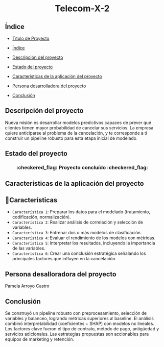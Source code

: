 <h1 align = "center">Telecom-X-2 </h1>

<h2>Índice</h2>

* [Título de Proyecto](#Título-de-Proyecto)

* [Índice](#Índice)

* [Descripción del proyecto](#descripción-del-proyecto)

* [Estado del proyecto](#Estado-del-proyecto)

* [Características de la aplicación del proyecto](#Características-de-la-aplicación-del-proyecto)

* [Persona desarrolladora del proyecto](#Persona-desarrolladora-del-proyecto)

* [Conclusión](#Conclusión)

<h2>Descripción del proyecto</h2>

Nueva misión es desarrollar modelos predictivos capaces de prever qué clientes tienen mayor probabilidad de cancelar sus servicios.  La empresa quiere anticiparse al problema de la cancelación, y te corresponde a ti construir un pipeline robusto para esta etapa inicial de modelado.

<h2>Estado del proyecto</h2>

<h3 align="center">
:checkered_flag: Proyecto concluído :checkered_flag:
</h3>

<h2>Características de la aplicación del proyecto</h2>

## :slot_machine:Características
- `Característica 1`: Preparar los datos para el modelado (tratamiento, codificación, normalización).
- `Característica 2`: Realizar análisis de correlación y selección de variables.
- `Característica 3`: Entrenar dos o más modelos de clasificación.
- `Característica 4`: Evaluar el rendimiento de los modelos con métricas.
- `Característica 5`: Interpretar los resultados, incluyendo la importancia de las variables.
- `Característica 6`: Crear una conclusión estratégica señalando los principales factores que influyen en la cancelación.

<h2>Persona desalloradora del proyecto</h2>

Pamela Arroyo Castro

<h2>Conclusión</h2>

Se construyó un pipeline robusto con preprocesamiento, selección de variables y balanceo, logrando métricas superiores al baseline.
El análisis combinó interpretabilidad (coeficientes + SHAP) con modelos no lineales.
Los factores clave fueron el tipo de contrato, método de pago, antigüedad y servicios adicionales.
Las estrategias propuestas son accionables para equipos de marketing y retención.
